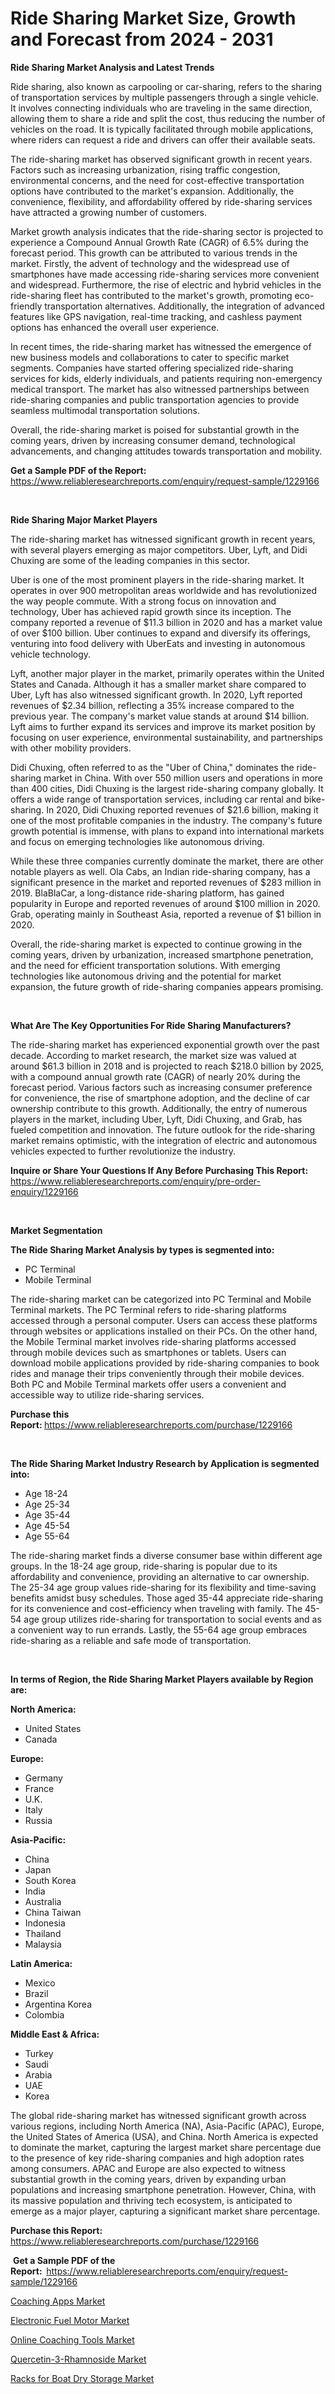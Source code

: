 <p><h1>Ride Sharing Market Size, Growth and Forecast from 2024 - 2031</h1></p><p><strong>Ride Sharing Market Analysis and Latest Trends</strong></p>
<p><p>Ride sharing, also known as carpooling or car-sharing, refers to the sharing of transportation services by multiple passengers through a single vehicle. It involves connecting individuals who are traveling in the same direction, allowing them to share a ride and split the cost, thus reducing the number of vehicles on the road. It is typically facilitated through mobile applications, where riders can request a ride and drivers can offer their available seats.</p><p>The ride-sharing market has observed significant growth in recent years. Factors such as increasing urbanization, rising traffic congestion, environmental concerns, and the need for cost-effective transportation options have contributed to the market's expansion. Additionally, the convenience, flexibility, and affordability offered by ride-sharing services have attracted a growing number of customers.</p><p>Market growth analysis indicates that the ride-sharing sector is projected to experience a Compound Annual Growth Rate (CAGR) of 6.5% during the forecast period. This growth can be attributed to various trends in the market. Firstly, the advent of technology and the widespread use of smartphones have made accessing ride-sharing services more convenient and widespread. Furthermore, the rise of electric and hybrid vehicles in the ride-sharing fleet has contributed to the market's growth, promoting eco-friendly transportation alternatives. Additionally, the integration of advanced features like GPS navigation, real-time tracking, and cashless payment options has enhanced the overall user experience.</p><p>In recent times, the ride-sharing market has witnessed the emergence of new business models and collaborations to cater to specific market segments. Companies have started offering specialized ride-sharing services for kids, elderly individuals, and patients requiring non-emergency medical transport. The market has also witnessed partnerships between ride-sharing companies and public transportation agencies to provide seamless multimodal transportation solutions.</p><p>Overall, the ride-sharing market is poised for substantial growth in the coming years, driven by increasing consumer demand, technological advancements, and changing attitudes towards transportation and mobility.</p></p>
<p><strong>Get a Sample PDF of the Report:&nbsp;</strong> <a href="https://www.reliableresearchreports.com/enquiry/request-sample/1229166">https://www.reliableresearchreports.com/enquiry/request-sample/1229166</a></p>
<p>&nbsp;</p>
<p><strong>Ride Sharing Major Market Players</strong></p>
<p><p>The ride-sharing market has witnessed significant growth in recent years, with several players emerging as major competitors. Uber, Lyft, and Didi Chuxing are some of the leading companies in this sector. </p><p>Uber is one of the most prominent players in the ride-sharing market. It operates in over 900 metropolitan areas worldwide and has revolutionized the way people commute. With a strong focus on innovation and technology, Uber has achieved rapid growth since its inception. The company reported a revenue of $11.3 billion in 2020 and has a market value of over $100 billion. Uber continues to expand and diversify its offerings, venturing into food delivery with UberEats and investing in autonomous vehicle technology.</p><p>Lyft, another major player in the market, primarily operates within the United States and Canada. Although it has a smaller market share compared to Uber, Lyft has also witnessed significant growth. In 2020, Lyft reported revenues of $2.34 billion, reflecting a 35% increase compared to the previous year. The company's market value stands at around $14 billion. Lyft aims to further expand its services and improve its market position by focusing on user experience, environmental sustainability, and partnerships with other mobility providers.</p><p>Didi Chuxing, often referred to as the "Uber of China," dominates the ride-sharing market in China. With over 550 million users and operations in more than 400 cities, Didi Chuxing is the largest ride-sharing company globally. It offers a wide range of transportation services, including car rental and bike-sharing. In 2020, Didi Chuxing reported revenues of $21.6 billion, making it one of the most profitable companies in the industry. The company's future growth potential is immense, with plans to expand into international markets and focus on emerging technologies like autonomous driving.</p><p>While these three companies currently dominate the market, there are other notable players as well. Ola Cabs, an Indian ride-sharing company, has a significant presence in the market and reported revenues of $283 million in 2019. BlaBlaCar, a long-distance ride-sharing platform, has gained popularity in Europe and reported revenues of around $100 million in 2020. Grab, operating mainly in Southeast Asia, reported a revenue of $1 billion in 2020.</p><p>Overall, the ride-sharing market is expected to continue growing in the coming years, driven by urbanization, increased smartphone penetration, and the need for efficient transportation solutions. With emerging technologies like autonomous driving and the potential for market expansion, the future growth of ride-sharing companies appears promising.</p></p>
<p>&nbsp;</p>
<p><strong>What Are The Key Opportunities For Ride Sharing Manufacturers?</strong></p>
<p><p>The ride-sharing market has experienced exponential growth over the past decade. According to market research, the market size was valued at around $61.3 billion in 2018 and is projected to reach $218.0 billion by 2025, with a compound annual growth rate (CAGR) of nearly 20% during the forecast period. Various factors such as increasing consumer preference for convenience, the rise of smartphone adoption, and the decline of car ownership contribute to this growth. Additionally, the entry of numerous players in the market, including Uber, Lyft, Didi Chuxing, and Grab, has fueled competition and innovation. The future outlook for the ride-sharing market remains optimistic, with the integration of electric and autonomous vehicles expected to further revolutionize the industry.</p></p>
<p><strong>Inquire or Share Your Questions If Any Before Purchasing This Report:</strong> <a href="https://www.reliableresearchreports.com/enquiry/pre-order-enquiry/1229166">https://www.reliableresearchreports.com/enquiry/pre-order-enquiry/1229166</a></p>
<p>&nbsp;</p>
<p><strong>Market Segmentation</strong></p>
<p><strong>The Ride Sharing Market Analysis by types is segmented into:</strong></p>
<p><ul><li>PC Terminal</li><li>Mobile Terminal</li></ul></p>
<p><p>The ride-sharing market can be categorized into PC Terminal and Mobile Terminal markets. The PC Terminal refers to ride-sharing platforms accessed through a personal computer. Users can access these platforms through websites or applications installed on their PCs. On the other hand, the Mobile Terminal market involves ride-sharing platforms accessed through mobile devices such as smartphones or tablets. Users can download mobile applications provided by ride-sharing companies to book rides and manage their trips conveniently through their mobile devices. Both PC and Mobile Terminal markets offer users a convenient and accessible way to utilize ride-sharing services.</p></p>
<p><strong>Purchase this Report:&nbsp;</strong><a href="https://www.reliableresearchreports.com/purchase/1229166">https://www.reliableresearchreports.com/purchase/1229166</a></p>
<p>&nbsp;</p>
<p><strong>The Ride Sharing Market Industry Research by Application is segmented into:</strong></p>
<p><ul><li>Age 18-24</li><li>Age 25-34</li><li>Age 35-44</li><li>Age 45-54</li><li>Age 55-64</li></ul></p>
<p><p>The ride-sharing market finds a diverse consumer base within different age groups. In the 18-24 age group, ride-sharing is popular due to its affordability and convenience, providing an alternative to car ownership. The 25-34 age group values ride-sharing for its flexibility and time-saving benefits amidst busy schedules. Those aged 35-44 appreciate ride-sharing for its convenience and cost-efficiency when traveling with family. The 45-54 age group utilizes ride-sharing for transportation to social events and as a convenient way to run errands. Lastly, the 55-64 age group embraces ride-sharing as a reliable and safe mode of transportation.</p></p>
<p>&nbsp;</p>
<p><strong>In terms of Region, the Ride Sharing Market Players available by Region are:</strong></p>
<p>
    <p> <strong> North America: </strong>
        <ul>
            <li>United States</li>
            <li>Canada</li>
        </ul>
        </p> 
    <p> <strong> Europe: </strong>
        <ul>
            <li>Germany</li>
            <li>France</li>
            <li>U.K.</li>
            <li>Italy</li>
            <li>Russia</li>
        </ul>
        </p> 
    <p> <strong> Asia-Pacific: </strong>
        <ul>
            <li>China</li>
            <li>Japan</li>
            <li>South Korea</li>
            <li>India</li>
            <li>Australia</li>
            <li>China Taiwan</li>
            <li>Indonesia</li>
            <li>Thailand</li>
            <li>Malaysia</li>
        </ul>
        </p> 
    <p> <strong> Latin America: </strong>
        <ul>
            <li>Mexico</li>
            <li>Brazil</li>
            <li>Argentina Korea</li>
            <li>Colombia</li>
        </ul>
        </p> 
    <p> <strong> Middle East & Africa: </strong>
        <ul>
            <li>Turkey</li>
            <li>Saudi</li>
            <li>Arabia</li>
            <li>UAE</li>
            <li>Korea</li>
        </ul>
    </p>
    </p>
<p><p>The global ride-sharing market has witnessed significant growth across various regions, including North America (NA), Asia-Pacific (APAC), Europe, the United States of America (USA), and China. North America is expected to dominate the market, capturing the largest market share percentage due to the presence of key ride-sharing companies and high adoption rates among consumers. APAC and Europe are also expected to witness substantial growth in the coming years, driven by expanding urban populations and increasing smartphone penetration. However, China, with its massive population and thriving tech ecosystem, is anticipated to emerge as a major player, capturing a significant market share percentage.</p></p>
<p><strong>Purchase this Report: </strong><a href="https://www.reliableresearchreports.com/purchase/1229166">https://www.reliableresearchreports.com/purchase/1229166</a></p>
<p>&nbsp;<strong>Get a Sample PDF of the Report:&nbsp;&nbsp;</strong><a href="https://www.reliableresearchreports.com/enquiry/request-sample/1229166">https://www.reliableresearchreports.com/enquiry/request-sample/1229166</a></p>
<p><strong></strong></p>
<p><p><a href="https://github.com/mauripalmi/Market-Research-Report-List-1/blob/main/coaching-apps-market.md">Coaching Apps Market</a></p><p><a href="https://medium.com/@katlynbauch/electronic-fuel-motor-market-outlook-industry-overview-and-forecast-2024-to-2031-0ad2e078b6a7">Electronic Fuel Motor Market</a></p><p><a href="https://github.com/globismark/Market-Research-Report-List-1/blob/main/online-coaching-tools-market.md">Online Coaching Tools Market</a></p><p><a href="https://medium.com/@katlynbauch/quercetin-3-rhamnoside-market-analysis-its-cagr-market-segmentation-and-global-industry-overview-4fcecd9309e2">Quercetin-3-Rhamnoside Market</a></p><p><a href="https://medium.com/@katlynbauch/racks-for-boat-dry-storage-market-trends-and-market-analysis-forecasted-for-period-2024-2031-01df4b945011">Racks for Boat Dry Storage Market</a></p></p>
